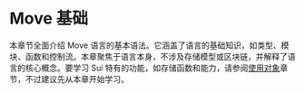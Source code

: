 # Move 基础

本章节全面介绍 Move 语言的基本语法。它涵盖了语言的基础知识，如类型、模块、函数和控制流。本章聚焦于语言本身，不涉及存储模型或区块链，并解释了语言的核心概念。要学习 Sui 特有的功能，如存储函数和能力，请参阅[使用对象](./../storage/)章节，不过建议先从本章开始学习。

<!-- TODO: cross link with Reference -->